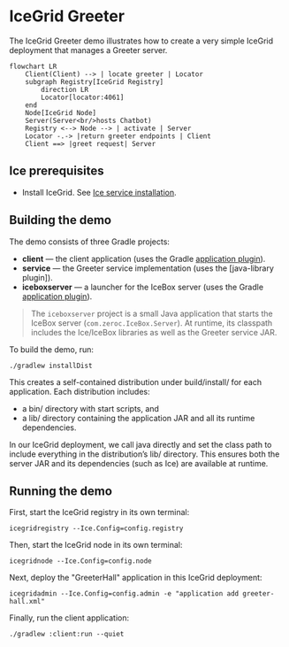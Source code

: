 # IceGrid Greeter

The IceGrid Greeter demo illustrates how to create a very simple IceGrid deployment that manages a Greeter server.

```mermaid
flowchart LR
    Client(Client) --> | locate greeter | Locator
    subgraph Registry[IceGrid Registry]
        direction LR
        Locator[locator:4061]
    end
    Node[IceGrid Node]
    Server(Server<br/>hosts Chatbot)
    Registry <--> Node --> | activate | Server
    Locator -.-> |return greeter endpoints | Client
    Client ==> |greet request| Server
```

## Ice prerequisites

- Install IceGrid. See [Ice service installation].

## Building the demo

The demo consists of three Gradle projects:

- **client** — the client application (uses the Gradle [application plugin]).
- **service** — the Greeter service implementation (uses the [java-library plugin]).
- **iceboxserver** — a launcher for the IceBox server (uses the Gradle [application plugin]).

> The `iceboxserver` project is a small Java application that starts the IceBox server (`com.zeroc.IceBox.Server`).
> At runtime, its classpath includes the Ice/IceBox libraries as well as the Greeter service JAR.

To build the demo, run:

```shell
./gradlew installDist
```

This creates a self-contained distribution under build/install/ for each application.
Each distribution includes:

- a bin/ directory with start scripts, and
- a lib/ directory containing the application JAR and all its runtime dependencies.

In our IceGrid deployment, we call java directly and set the class path to include everything in the distribution’s lib/
directory. This ensures both the server JAR and its dependencies (such as Ice) are available at runtime.

## Running the demo

First, start the IceGrid registry in its own terminal:

```shell
icegridregistry --Ice.Config=config.registry
```

Then, start the IceGrid node in its own terminal:

```shell
icegridnode --Ice.Config=config.node
```

Next, deploy the "GreeterHall" application in this IceGrid deployment:

```shell
icegridadmin --Ice.Config=config.admin -e "application add greeter-hall.xml"
```

Finally, run the client application:

```shell
./gradlew :client:run --quiet
```

[Application plugin]: https://docs.gradle.org/current/userguide/application_plugin.html
[Ice service installation]: https://github.com/zeroc-ice/ice/blob/main/NIGHTLY.md#ice-services
